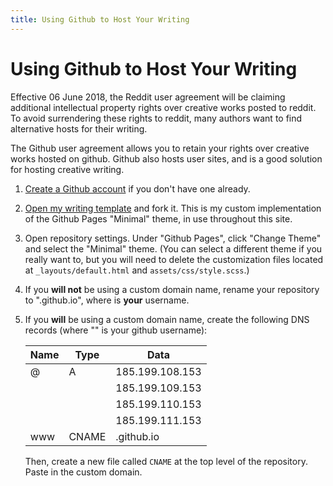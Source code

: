 ```yaml
---
title: Using Github to Host Your Writing
---
```


# Using Github to Host Your Writing

Effective 06 June 2018, the Reddit user agreement will be claiming additional intellectual property rights over creative works posted to reddit. To avoid surrendering these rights to reddit, many authors want to find alternative hosts for their writing.

The Github user agreement allows you to retain your rights over creative works hosted on github. Github also hosts user sites, and is a good solution for hosting creative writing.

1. [Create a Github account](https://github.com/join) if you don't have one already.

2. [Open my writing template](https://github.com/captainmeta4/hfy-template) and fork it. This is my custom implementation of the Github Pages "Minimal" theme, in use throughout this site.

3. Open repository settings. Under "Github Pages", click "Change Theme" and select the "Minimal" theme. (You can select a different theme if you really want to, but you will need to delete the customization files located at `_layouts/default.html` and `assets/css/style.scss`.)

3. If you **will not** be using a custom domain name, rename your repository to "<username>.github.io", where <username> is **your** username.

4. If you **will** be using a custom domain name, create the following DNS records (where "<username>" is your github username):

    Name|Type|Data
    -|-|-
    @|A|185.199.108.153
    |||185.199.109.153
    |||185.199.110.153
    |||185.199.111.153
    www|CNAME|<username>.github.io

    Then, create a new file called `CNAME` at the top level of the repository. Paste in the custom domain.
